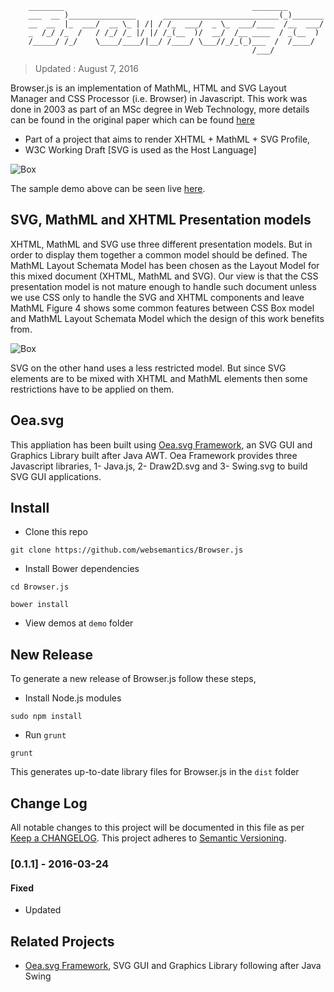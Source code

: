 ```
    ________                                          ________        
    ___  __ )_______________      __________________________(_)_______
    __  __  |_  ___/  __ \_ | /| / /_  ___/  _ \_  ___/____  /__  ___/
    _  /_/ /_  /   / /_/ /_ |/ |/ /_(__  )/  __/  /__ ____  / _(__  ) 
    /_____/ /_/    \____/____/|__/ /____/ \___//_/_(_)___  /  /____/  
                                                      /___/           
```
> Updated : August 7, 2016

Browser.js is an implementation of MathML, HTML and SVG Layout Manager and CSS Processor (i.e. Browser) in Javascript. This work was done in 2003 as part of an MSc degree in Web Technology, more details can be found in the original paper which can be found [here](https://github.com/websemantics/Browser.js/raw/master/docs/EGUK2003.pdf)


 * Part of a project that aims to render XHTML + MathML + SVG Profile,
 * W3C Working Draft [SVG is used as the Host Language]

![Box](https://raw.githubusercontent.com/websemantics/Browser.js/master/img/browser.png)

The sample demo above can be seen live [here](http://oeasvg.com/bower_components/Browserjs/demos/script/index.html). 


## SVG, MathML and XHTML Presentation models

XHTML, MathML and SVG use three different presentation models. But in order to display them together a common model should be defined. The MathML Layout Schemata Model has been chosen as the Layout Model for this mixed document (XHTML, MathML and SVG). Our view is that the CSS presentation model is not mature enough to handle such document unless we use CSS only to handle the SVG and XHTML components and leave MathML Figure 4 shows some common features between CSS Box model and MathML Layout Schemata Model which the design of this work benefits from.

![Box](https://raw.githubusercontent.com/websemantics/Browser.js/master/img/box.png)

SVG on the other hand uses a less restricted model. But since SVG elements are to be mixed with XHTML and MathML elements then some restrictions have to be applied on them.


## Oea.svg

This appliation has been built using [Oea.svg Framework](http://oeasvg.com), an SVG GUI and Graphics Library built after Java AWT. Oea Framework provides three Javascript libraries, 1- Java.js, 2- Draw2D.svg and 3- Swing.svg to build SVG GUI applications.


## Install

- Clone this repo

```
git clone https://github.com/websemantics/Browser.js
```

- Install Bower dependencies

```
cd Browser.js

bower install
```
- View demos at `demo` folder

## New Release

To generate a new release of Browser.js follow these steps,

- Install Node.js modules

```
sudo npm install
```

- Run `grunt`

```
grunt
```

This generates up-to-date library files for Browser.js in the `dist` folder


## Change Log
All notable changes to this project will be documented in this file as per [Keep a CHANGELOG](http://keepachangelog.com). This project adheres to [Semantic Versioning](http://semver.org/).

### [0.1.1] - 2016-03-24
#### Fixed
- Updated

## Related Projects

* [Oea.svg Framework](https://github.com/websemantics/Oea.svg), SVG GUI and Graphics Library following after Java Swing

